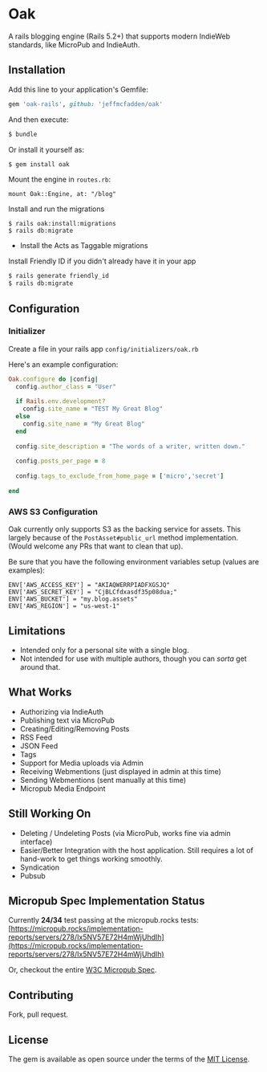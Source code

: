 # Oak
A rails blogging engine (Rails 5.2+) that supports modern IndieWeb standards, like MicroPub and IndieAuth.


## Installation
Add this line to your application's Gemfile:

```ruby
gem 'oak-rails', github: 'jeffmcfadden/oak'
```

And then execute:
```bash
$ bundle
```

Or install it yourself as:
```bash
$ gem install oak
```

Mount the engine in `routes.rb`:

    mount Oak::Engine, at: "/blog"

Install and run the migrations

    $ rails oak:install:migrations
    $ rails db:migrate

* Install the Acts as Taggable migrations

Install Friendly ID if you didn't already have it in your app

```bash
$ rails generate friendly_id
$ rails db:migrate
```

## Configuration


### Initializer

Create a file in your rails app `config/initializers/oak.rb`

Here's an example configuration:

```ruby
Oak.configure do |config|
  config.author_class = "User"
  
  if Rails.env.development?
    config.site_name = "TEST My Great Blog"
  else
    config.site_name = "My Great Blog"
  end
  
  config.site_description = "The words of a writer, written down."
  
  config.posts_per_page = 8
  
  config.tags_to_exclude_from_home_page = ['micro','secret']
  
end
```

### AWS S3 Configuration

Oak currently only supports S3 as the backing service for assets. This largely because of the `PostAsset#public_url` method implementation. (Would welcome any PRs that want to clean that up).

Be sure that you have the following environment variables setup (values are examples):

    ENV['AWS_ACCESS_KEY'] = "AKIAQWERRPIADFXGSJQ"
    ENV['AWS_SECRET_KEY'] = "CjBLCfdxasdf35p08dua;"
    ENV['AWS_BUCKET'] = "my.blog.assets"
    ENV['AWS_REGION'] = "us-west-1"


## Limitations

* Intended only for a personal site with a single blog.
* Not intended for use with multiple authors, though you can _sorta_ get around that.

## What Works

* Authorizing via IndieAuth
* Publishing text via MicroPub
* Creating/Editing/Removing Posts
* RSS Feed
* JSON Feed
* Tags
* Support for Media uploads via Admin
* Receiving Webmentions (just displayed in admin at this time)
* Sending Webmentions (sent manually at this time)
* Micropub Media Endpoint

## Still Working On

* Deleting / Undeleting Posts (via MicroPub, works fine via admin interface)
* Easier/Better Integration with the host application. Still requires a lot of hand-work to get things working smoothly.
* Syndication
* Pubsub

## Micropub Spec Implementation Status

Currently **24/34** test passing at the micropub.rocks tests: [https://micropub.rocks/implementation-reports/servers/278/Ix5NV57E72H4mWjUhdIh](https://micropub.rocks/implementation-reports/servers/278/Ix5NV57E72H4mWjUhdIh)

Or, checkout the entire [W3C Micropub Spec](https://www.w3.org/TR/micropub/#feature-li-1).

## Contributing
Fork, pull request.

## License
The gem is available as open source under the terms of the [MIT License](https://opensource.org/licenses/MIT).
